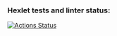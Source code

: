 ### Hexlet tests and linter status:
[![Actions Status](https://github.com/Goryaminskaya/qa-engineer-old-project-85/workflows/hexlet-check/badge.svg)](https://github.com/Goryaminskaya/qa-engineer-old-project-85/actions)